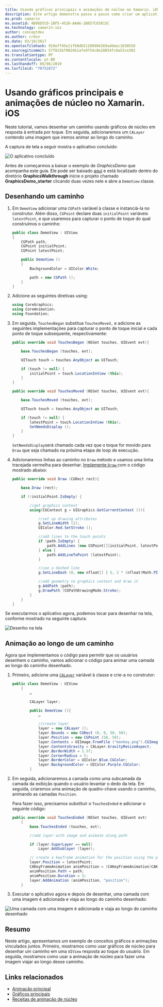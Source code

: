 ```yaml
---
title: Usando gráficos principais e animações de núcleo no Xamarin. iOS
description: Este artigo demonstra passo a passo como criar um aplicativo que usa gráficos de núcleo e animação de núcleo. Ele mostra como desenhar na tela em resposta ao toque do usuário, bem como animar uma imagem para viajar ao longo de um caminho.
ms.prod: xamarin
ms.assetid: 4B96D5CD-1BF5-4520-AAA6-2B857C83815C
ms.technology: xamarin-ios
author: conceptdev
ms.author: crdun
ms.date: 03/18/2017
ms.openlocfilehash: 919eff45e11f60db51109904269addeec1038558
ms.sourcegitcommit: 57f815bf0024b1afe9754c0e28054fc0a53ce302
ms.translationtype: MT
ms.contentlocale: pt-BR
ms.lasthandoff: 09/06/2019
ms.locfileid: "70752872"
---
```

# <a name="using-core-graphics-and-core-animation-in-xamarinios"></a>Usando gráficos principais e animações de núcleo no Xamarin. iOS

Neste tutorial, vamos desenhar um caminho usando gráficos de núcleo em resposta à entrada por toque. Em seguida, adicionaremos um `CALayer` contendo uma imagem que iremos animar ao longo do caminho.

A captura de tela a seguir mostra o aplicativo concluído:

![](graphics-animation-walkthrough-images/00-final-app.png "O aplicativo concluído")

Antes de começarmos a baixar o exemplo de *GraphicsDemo* que acompanha este guia. Ele pode ser baixado [aqui](https://docs.microsoft.com/samples/xamarin/ios-samples/graphicsandanimation) e está localizado dentro do diretório **GraphicsWalkthrough** inicie o projeto chamado **GraphicsDemo_starter** clicando duas vezes nele e abre a `DemoView` classe.

## <a name="drawing-a-path"></a>Desenhando um caminho

1. Em `DemoView` adicionar uma `CGPath` variável à classe e instanciá-la no construtor. Além disso, `CGPoint` declare duas `initialPoint` variáveis `latestPoint`, e que usaremos para capturar o ponto de toque do qual construímos o caminho:

    ```csharp
    public class DemoView : UIView
    {
        CGPath path;
        CGPoint initialPoint;
        CGPoint latestPoint;

        public DemoView ()
        {
            BackgroundColor = UIColor.White;

            path = new CGPath ();
        }
    }
    ```

2. Adicione as seguintes diretivas using:

    ```csharp
    using CoreGraphics;
    using CoreAnimation;
    using Foundation;
    ```

3. Em seguida, `TouchesBegan` substitua `TouchesMoved,` e adicione as seguintes implementações para capturar o ponto de toque inicial e cada ponto de toque subsequente, respectivamente:

    ```csharp
    public override void TouchesBegan (NSSet touches, UIEvent evt){

        base.TouchesBegan (touches, evt);

        UITouch touch = touches.AnyObject as UITouch;

        if (touch != null) {
            initialPoint = touch.LocationInView (this);
        }
    }

    public override void TouchesMoved (NSSet touches, UIEvent evt){

        base.TouchesMoved (touches, evt);

        UITouch touch = touches.AnyObject as UITouch;

        if (touch != null) {
            latestPoint = touch.LocationInView (this);
            SetNeedsDisplay ();
        }
    }
    ```

    `SetNeedsDisplay`será chamado cada vez que o toque for movido para `Draw` que seja chamado na próxima etapa de loop de execução.

4. Adicionaremos linhas ao caminho no `Draw` método e usamos uma linha tracejada vermelha para desenhar. [Implemente `Draw` ](~/ios/platform/graphics-animation-ios/core-graphics.md) com o código mostrado abaixo:

    ```csharp
    public override void Draw (CGRect rect){

        base.Draw (rect);

        if (!initialPoint.IsEmpty) {

            //get graphics context
            using(CGContext g = UIGraphics.GetCurrentContext ()){

                //set up drawing attributes
                g.SetLineWidth (2);
                UIColor.Red.SetStroke ();

                //add lines to the touch points
                if (path.IsEmpty) {
                    path.AddLines (new CGPoint[]{initialPoint, latestPoint});
                } else {
                    path.AddLineToPoint (latestPoint);
                }

                //use a dashed line
                g.SetLineDash (0, new nfloat[] { 5, 2 * (nfloat)Math.PI });

                //add geometry to graphics context and draw it
                g.AddPath (path);
                g.DrawPath (CGPathDrawingMode.Stroke);
            }
        }
    }
    ```

Se executarmos o aplicativo agora, podemos tocar para desenhar na tela, conforme mostrado na seguinte captura:

![](graphics-animation-walkthrough-images/01-path.png "Desenho na tela")

## <a name="animating-along-a-path"></a>Animação ao longo de um caminho

Agora que implementamos o código para permitir que os usuários desenhem o caminho, vamos adicionar o código para animar uma camada ao longo do caminho desenhado.

1. Primeiro, adicione uma [`CALayer`](~/ios/platform/graphics-animation-ios/core-animation.md) variável à classe e crie-a no construtor:

    ```csharp
    public class DemoView : UIView
        {
            …

            CALayer layer;

            public DemoView (){
                …

                //create layer
                layer = new CALayer ();
                layer.Bounds = new CGRect (0, 0, 50, 50);
                layer.Position = new CGPoint (50, 50);
                layer.Contents = UIImage.FromFile ("monkey.png").CGImage;
                layer.ContentsGravity = CALayer.GravityResizeAspect;
                layer.BorderWidth = 1.5f;
                layer.CornerRadius = 5;
                layer.BorderColor = UIColor.Blue.CGColor;
                layer.BackgroundColor = UIColor.Purple.CGColor;
            }
    ```

2. Em seguida, adicionaremos a camada como uma subcamada da camada da exibição quando o usuário levantar o dedo da tela. Em seguida, criaremos uma animação de quadro-chave usando o caminho, animando as camadas `Position`.

    Para fazer isso, precisamos substituir o `TouchesEnded` e adicionar o seguinte código:

    ```csharp
    public override void TouchesEnded (NSSet touches, UIEvent evt)
        {
            base.TouchesEnded (touches, evt);

            //add layer with image and animate along path

            if (layer.SuperLayer == null)
                Layer.AddSublayer (layer);

            // create a keyframe animation for the position using the path
            layer.Position = latestPoint;
            CAKeyFrameAnimation animPosition = (CAKeyFrameAnimation)CAKeyFrameAnimation.FromKeyPath ("position");
            animPosition.Path = path;
            animPosition.Duration = 3;
            layer.AddAnimation (animPosition, "position");
        }
    ```

3. Executar o aplicativo agora e depois de desenhar, uma camada com uma imagem é adicionada e viaja ao longo do caminho desenhado:

![](graphics-animation-walkthrough-images/00-final-app.png "Uma camada com uma imagem é adicionada e viaja ao longo do caminho desenhado")

## <a name="summary"></a>Resumo

Neste artigo, apresentamos um exemplo de conceitos gráficos e animações vinculados juntos. Primeiro, mostramos como usar gráficos de núcleo para desenhar um caminho em uma `UIView` resposta ao toque do usuário. Em seguida, mostramos como usar a animação de núcleo para fazer uma imagem viajar ao longo desse caminho.

## <a name="related-links"></a>Links relacionados

- [Animação principal](~/ios/platform/graphics-animation-ios/core-animation.md)
- [Gráficos principais](~/ios/platform/graphics-animation-ios/core-graphics.md)
- [Receitas de animação de núcleo](https://github.com/xamarin/recipes/tree/master/Recipes/ios/animation/coreanimation)
